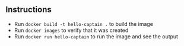 ## Instructions

- Run `docker build -t hello-captain .` to build the image
- Run `docker images` to verify that it was created
- Run `docker run hello-captain` to run the image and see the output
